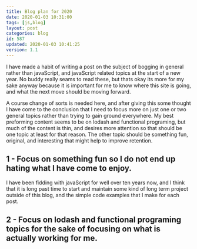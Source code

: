 ```yaml
---
title: Blog plan for 2020
date: 2020-01-03 10:31:00
tags: [js,blog]
layout: post
categories: blog
id: 587
updated: 2020-01-03 10:41:25
version: 1.1
---
```


I have made a habit of writing a post on the subject of bogging in general rather than javaScript, and javaScript related topics at the start of a new year. No buddy really seams to read these, but thats okay its more for my sake anyway because it is important for me to know where this site is going, and what the next move should be moving forward.

A course change of sorts is needed here, and after giving this some thought I have come to the conclusion that I need to focus more on just one or two general topics rather than trying to gain ground everywhere. My best preforming content seems to be on lodash and functional programing, but much of the content is thin, and desires more attention so that should be one topic at least for that reason. The other topic should be something fun, original, and interesting that might help to improve retention.

<!-- more -->

## 1 - Focus on something fun so I do not end up hating what I have come to enjoy.

I have been fidding with javaScript for well over ten years now, and I think that it is long past time to start and maintain some kind of long term project outside of this blog, and the simple code examples that I make for each post.

## 2 - Focus on lodash and functional programing topics for the sake of focusing on what is actually working for me.